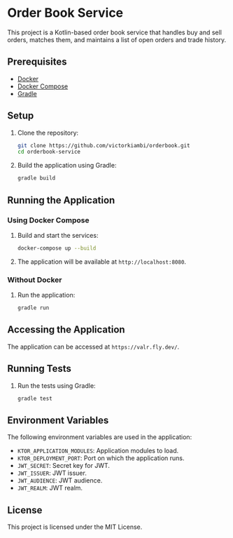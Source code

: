 # Order Book Service

This project is a Kotlin-based order book service that handles buy and sell orders, matches them, and maintains a list of open orders and trade history.

## Prerequisites

- [Docker](https://www.docker.com/get-started)
- [Docker Compose](https://docs.docker.com/compose/install/)
- [Gradle](https://gradle.org/install/)

## Setup

1. Clone the repository:
    ```sh
    git clone https://github.com/victorkiambi/orderbook.git
    cd orderbook-service
    ```

2. Build the application using Gradle:
    ```sh
    gradle build
    ```

## Running the Application

### Using Docker Compose

1. Build and start the services:
    ```sh
    docker-compose up --build
    ```

2. The application will be available at `http://localhost:8080`.

### Without Docker

1. Run the application:
    ```sh
    gradle run
    ```
## Accessing the Application

The application can be accessed at `https://valr.fly.dev/`.

## Running Tests

1. Run the tests using Gradle:
    ```sh
    gradle test
    ```

## Environment Variables

The following environment variables are used in the application:

- `KTOR_APPLICATION_MODULES`: Application modules to load.
- `KTOR_DEPLOYMENT_PORT`: Port on which the application runs.
- `JWT_SECRET`: Secret key for JWT.
- `JWT_ISSUER`: JWT issuer.
- `JWT_AUDIENCE`: JWT audience.
- `JWT_REALM`: JWT realm.

## License

This project is licensed under the MIT License.